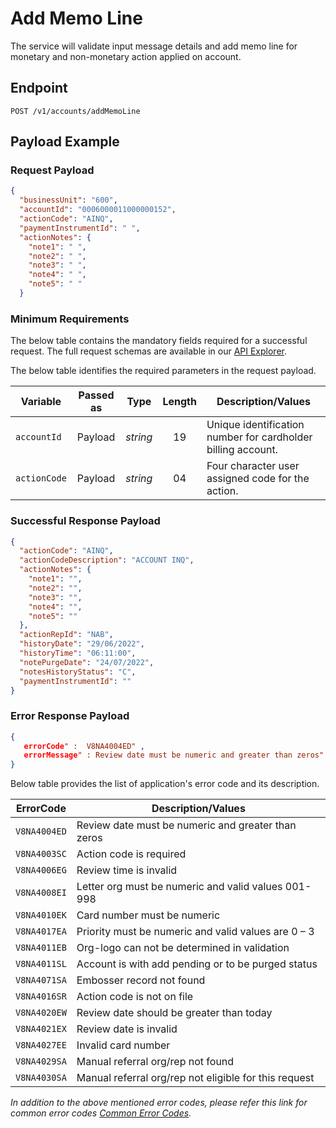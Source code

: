 # Add Memo Line

The service will validate input message details and add memo line for monetary and non-monetary action applied on account.

## Endpoint

`POST /v1/accounts/addMemoLine`

## Payload Example

### Request Payload

```json
{
  "businessUnit": "600",
  "accountId": "0006000011000000152",
  "actionCode": "AINQ",
  "paymentInstrumentId": " ",
  "actionNotes": {
    "note1": " ",
    "note2": " ",
    "note3": " ",
    "note4": " ",
    "note5": " "
  }

``` 

### Minimum Requirements

The below table contains the mandatory fields required for a successful request. The full request schemas are available in our [API Explorer](../api/?type=post&path=/v1/accounts/addMemoLine).

The below table identifies the required parameters in the request payload.

| Variable | Passed as | Type | Length | Description/Values |
| -------- | :-------: | :--: | :------------: | ------------------ |
| `accountId` | Payload | *string* | 19 | Unique identification number for cardholder billing account.|
| `actionCode` | Payload | *string* | 04 | Four character user assigned code for the action.|

### Successful Response Payload

```json
{
  "actionCode": "AINQ",
  "actionCodeDescription": "ACCOUNT INQ",
  "actionNotes": {
    "note1": "",
    "note2": "",
    "note3": "",
    "note4": "",
    "note5": ""
  },
  "actionRepId": "NAB",
  "historyDate": "29/06/2022",
  "historyTime": "06:11:00",
  "notePurgeDate": "24/07/2022",
  "notesHistoryStatus": "C",
  "paymentInstrumentId": ""
}

```
### Error Response Payload

```json
{
   errorCode" :  V8NA4004ED" ,
   errorMessage" : Review date must be numeric and greater than zeros"   
}
```

Below table provides the list of application's error code and its description.

| ErrorCode |  Description/Values |
| --------  | ------------------ |
| `V8NA4004ED` | Review date must be numeric and greater than zeros |
| `V8NA4003SC` | Action code is required |
| `V8NA4006EG` | Review time is invalid |
| `V8NA4008EI` | Letter org must be numeric and valid values 001-998 |
| `V8NA4010EK` | Card number must be numeric |
| `V8NA4017EA` | Priority must be numeric and valid values are 0 – 3 |
| `V8NA4011EB` | Org-logo can not be determined in validation |
| `V8NA4011SL` | Account is with add pending or to be purged status | 
| `V8NA4071SA` | Embosser record not found |
| `V8NA4016SR` | Action code is not on file |
| `V8NA4020EW` | Review date should be greater than today |
| `V8NA4021EX` | Review date is invalid |
| `V8NA4027EE` | Invalid card number |
| `V8NA4029SA` | Manual referral org/rep not found | 
| `V8NA4030SA` | Manual referral org/rep not eligible for this request |

*In addition to the above mentioned error codes, please refer this link for common error codes [Common Error Codes](..docs/?path=docs/common-error-codes.md).*

